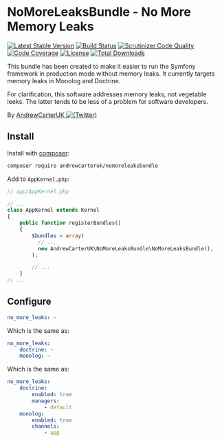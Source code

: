 # NoMoreLeaksBundle - No More Memory Leaks

[![Latest Stable Version](https://poser.pugx.org/andrewcarteruk/nomoreleaksbundle/v/stable)](https://packagist.org/packages/andrewcarteruk/nomoreleaksbundle)
[![Build Status](https://travis-ci.org/AndrewCarterUK/NoMoreLeaksBundle.svg?branch=master)](https://travis-ci.org/AndrewCarterUK/NoMoreLeaksBundle)
[![Scrutinizer Code Quality](https://scrutinizer-ci.com/g/AndrewCarterUK/NoMoreLeaksBundle/badges/quality-score.png?b=master)](https://scrutinizer-ci.com/g/AndrewCarterUK/NoMoreLeaksBundle/?branch=master)
[![Code Coverage](https://scrutinizer-ci.com/g/AndrewCarterUK/NoMoreLeaksBundle/badges/coverage.png?b=master)](https://scrutinizer-ci.com/g/AndrewCarterUK/NoMoreLeaksBundle/?branch=master)
[![License](https://poser.pugx.org/andrewcarteruk/nomoreleaksbundle/license)](https://packagist.org/packages/andrewcarteruk/nomoreleaksbundle)
[![Total Downloads](https://poser.pugx.org/andrewcarteruk/nomoreleaksbundle/downloads)](https://packagist.org/packages/andrewcarteruk/nomoreleaksbundle)

This bundle has been created to make it easier to run the Symfony framework in
production mode without memory leaks. It currently targets memory leaks in
Monolog and Doctrine.

For clarification, this software addresses memory leaks, not vegetable leeks. The
latter tends to be less of a problem for software developers.

By [AndrewCarterUK ![(Twitter)](http://i.imgur.com/wWzX9uB.png)](https://twitter.com/AndrewCarterUK)

## Install

Install with [composer](https://getcomposer.org):

```sh
composer require andrewcarteruk/nomoreleaksbundle
```

Add to `AppKernel.php`:

```php
// app/AppKernel.php

// ...
class AppKernel extends Kernel
{
    public function registerBundles()
    {
        $bundles = array(
          // ...
          new AndrewCarterUK\NoMoreLeaksBundle\NoMoreLeaksBundle(),
        );

        // ...
    }
// ...
```

## Configure

```yaml
no_more_leaks: ~
```

Which is the same as:

```yaml
no_more_leaks:
    doctrine: ~
    monolog: ~
```

Which is the same as:

```yaml
no_more_leaks:
    doctrine:
        enabled: true
        managers:
            - default
    monolog:
        enabled: true
        channels:
            - app
```
